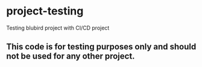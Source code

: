 # project-testing
Testing blubird project with CI/CD project

## This code is for testing purposes only and should not be used for any other project.
